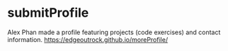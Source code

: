 # submitProfile

Alex Phan made a profile featuring projects (code exercises) and contact information.
https://edgeoutrock.github.io/moreProfile/
